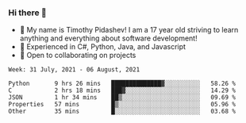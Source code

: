### Hi there 👋
- :adult: My name is Timothy Pidashev! I am a 17 year old striving to learn anything and everything about software development!
- :evergreen_tree: Experienced in C#, Python, Java, and Javascript
- 👯 Open to collaborating on projects

<!--START_SECTION:waka-->
```text
Week: 31 July, 2021 - 06 August, 2021

Python       9 hrs 26 mins   ██████████████▓░░░░░░░░░░   58.26 % 
C            2 hrs 18 mins   ███▓░░░░░░░░░░░░░░░░░░░░░   14.29 % 
JSON         1 hr 34 mins    ██▒░░░░░░░░░░░░░░░░░░░░░░   09.69 % 
Properties   57 mins         █▒░░░░░░░░░░░░░░░░░░░░░░░   05.96 % 
Other        35 mins         █░░░░░░░░░░░░░░░░░░░░░░░░   03.68 % 
```
<!--END_SECTION:waka-->
